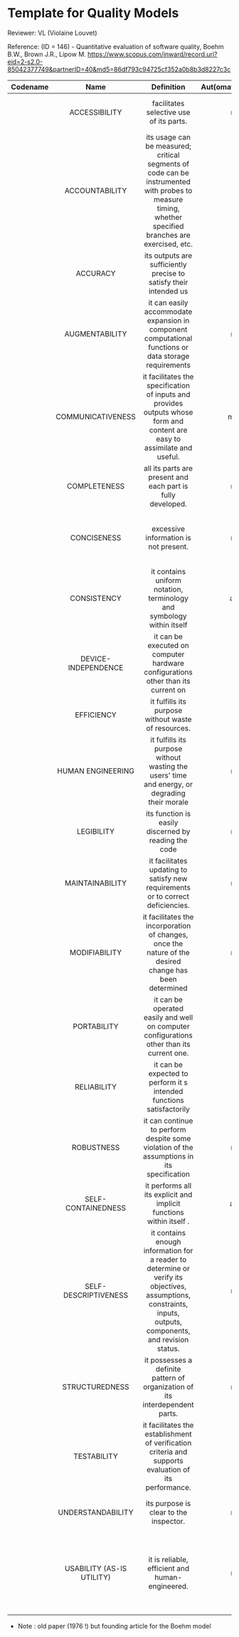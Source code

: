# Template for Quality Models

Reviewer: VL (Violaine Louvet)

Reference: (ID = 146) - Quantitative evaluation of software quality, Boehm B.W., Brown J.R., Lipow M. https://www.scopus.com/inward/record.uri?eid=2-s2.0-85042377749&partnerID=40&md5=86df793c94725cf352a0b8b3d8227c3c

| Codename | Name  | Definition | Aut(omate)/Man(ual) | Category | Comment |
| :------: | :---: | :--------: | :-----------------: | :------: | :-----: |
| | ACCESSIBILITY | facilitates selective use of its parts. | man | technical accessibility | Necessary for efficiency, testability and human engineering |
| | ACCOUNTABILITY | its usage can be measured; critical segments of code can be instrumented with probes to measure timing, whether specified branches are  exercised, etc. | aut |          Performance, Resource utilization          | |
| | ACCURACY | its outputs are sufficiently precise to satisfy their intended us | aut | Performance | Necessary for reliability |
| | AUGMENTABILITY | it can easily accommodate expansion in component computational functions or data storage requirements | man | interoperability, modifiability | Necessary for modifiability |
| | COMMUNICATIVENESS | it  facilitates the specification of inputs and provides outputs whose form and content are easy to assimilate and useful. | man ? | Ease of use, supportability | Necessary for testability and human engineering |
| | COMPLETENESS | all its parts are present and each part is fully developed. | man | Documentation, manageability | External references are available and required functions are coded and present as designe |
| | CONCISENESS | excessive information is not present. | man | Documentation, resource utilization | Programs are not excessively fragmented nor the same sequence of code is repeated in numerous place ... |
| | CONSISTENCY | it contains uniform notation, terminology and symbology within itself | aut ? | Interoperability, compatibility | Coding standards are homogeneously adhered to |
| | DEVICE-INDEPENDENCE | it can be executed on computer hardware configurations other than its current on | aut | Portability | Necessary for portability |
| | EFFICIENCY | it fulfills its purpose without waste of resources. | aut |          Performance, resource utilization          | Choice of efficient algorithm ... |
| | HUMAN ENGINEERING | it fulfills its purpose without wasting the users' time and energy, or degrading their morale | man | Ease of use | Implies accessibility, robustness and communicativeness |
| | LEGIBILITY | its function is easily discerned by reading the code | man | Documentation, ease of use | Necessary for understandability |
| | MAINTAINABILITY | it facilitates updating to satisfy new requirements or to correct deficiencies. | man | Maintainability | Code understandable, testable and modifiable |
| | MODIFIABILITY | it facilitates the incorporation of changes, once the nature of the desired change has been determined | man | Modifiability | |
| | PORTABILITY | it can be operated easily and well on computer configurations other than its current one. | aut | Portability | Use of standard library function ... |
| | RELIABILITY | it can be expected to perform it s intended functions satisfactorily | aut | Reliability, installability | The program will compile, load and execute, producing answers of the requisite accuracy |
| | ROBUSTNESS | it can continue to perform despite some violation of the assumptions in its specification | man | Safety | The program will properly handle inputs out of range or in different format ... |
| | SELF-CONTAINEDNESS | it performs all its explicit and implicit functions within itself . | aut ? | ?? | Example of implicit functions : initialization, input checking ... |
| | SELF-DESCRIPTIVENESS | it contains enough information for a reader to determine or verify its  objectives, assumptions, constraints, inputs, outputs, components, and  revision status. | man | Documentation, ease of use | Necessary for testability and understandability |
| | STRUCTUREDNESS | it possesses a definite pattern of organization of its interdependent parts. | man | Modifiability, reusability | Standard control structure have been followed in coding |
| | TESTABILITY | it facilitates the establishment of verification criteria and supports evaluation of its performance. | aut | Testability | requirements are match to specific modules or diagnostics capabilities are provided |
| | UNDERSTANDABILITY | its purpose is clear to the inspector. | man | Documentation, ease of use, technical accessibility | Names are used consistently, modules are self-descriptive, ... |
| | USABILITY (AS-lS UTILITY) | it is reliable, efficient and human-engineered. | man | Ease of use, Performance | The function performed by the program is useful elsewhere, is robust  against human errors or does not require excessive core memory... |

* Note : old paper (1976 !) but founding article for the Boehm model
